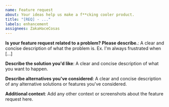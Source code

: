 ```yaml
---
name: Feature request
about: Your ideas help us make a f**cking cooler product.
title: "[REQ] - ..."
labels: enhancement
assignees: ZakaHaceCosas
---
```


**Is your feature request related to a problem? Please describe.**: A clear and concise description of what the problem is. Ex. I'm always frustrated when [...]

**Describe the solution you'd like**: A clear and concise description of what you want to happen.

**Describe alternatives you've considered**: A clear and concise description of any alternative solutions or features you've considered.

**Additional context**: Add any other context or screenshots about the feature request here.
